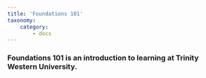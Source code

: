 ```yaml
---
title: 'Foundations 101'
taxonomy:
    category:
        - docs
---
```


### Foundations 101 is an introduction to learning at Trinity Western University.
